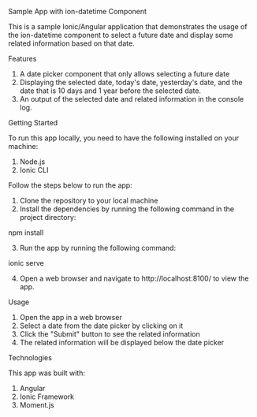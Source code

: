 Sample App with ion-datetime Component

This is a sample Ionic/Angular application that demonstrates the usage of the ion-datetime component to select a future date and display some related information based on that date.

Features

1. A date picker component that only allows selecting a future date
2. Displaying the selected date, today's date, yesterday's date, and the date that is 10 days and 1 year before the selected date.
3. An output of the selected date and related information in the console log.

Getting Started

To run this app locally, you need to have the following installed on your machine:

1. Node.js
2. Ionic CLI

Follow the steps below to run the app:

1. Clone the repository to your local machine
2. Install the dependencies by running the following command in the project directory:

npm install

3. Run the app by running the following command:

ionic serve

4. Open a web browser and navigate to http://localhost:8100/ to view the app.


Usage

1. Open the app in a web browser
2. Select a date from the date picker by clicking on it
3. Click the "Submit" button to see the related information
4. The related information will be displayed below the date picker

Technologies

This app was built with:

1. Angular
2. Ionic Framework
3. Moment.js
